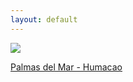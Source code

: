 ```yaml
---
layout: default
---
```



<div class="preview-panel">
	<a href="/Edweb/2015/11/09/palmas-del-mar-terreno/">
		<img class="preview-images" src="/Edweb/Propiedades/venta/Terreno en Palmas del Mar/NRG 1.JPG">
		<p>Palmas del Mar - Humacao</p>
	</a>
</div>
